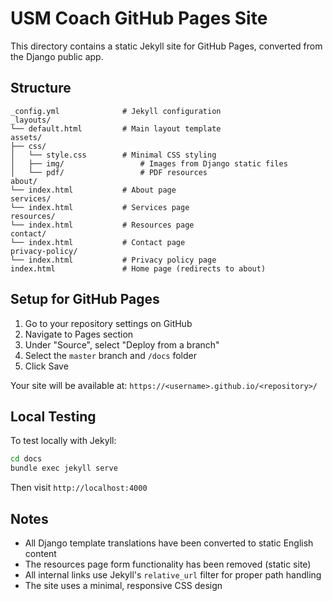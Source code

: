 # USM Coach GitHub Pages Site

This directory contains a static Jekyll site for GitHub Pages, converted from the Django public app.

## Structure

```
_config.yml              # Jekyll configuration
_layouts/
└── default.html         # Main layout template
assets/
├── css/
│   └── style.css        # Minimal CSS styling
│   ├── img/                 # Images from Django static files
│   └── pdf/                 # PDF resources
about/
└── index.html           # About page
services/
└── index.html           # Services page
resources/
└── index.html           # Resources page
contact/
└── index.html           # Contact page
privacy-policy/
└── index.html           # Privacy policy page
index.html               # Home page (redirects to about)
```

## Setup for GitHub Pages

1. Go to your repository settings on GitHub
2. Navigate to Pages section
3. Under "Source", select "Deploy from a branch"
4. Select the `master` branch and `/docs` folder
5. Click Save

Your site will be available at: `https://<username>.github.io/<repository>/`

## Local Testing

To test locally with Jekyll:

```bash
cd docs
bundle exec jekyll serve
```

Then visit `http://localhost:4000`

## Notes

- All Django template translations have been converted to static English content
- The resources page form functionality has been removed (static site)
- All internal links use Jekyll's `relative_url` filter for proper path handling
- The site uses a minimal, responsive CSS design
